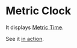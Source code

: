 # Metric Clock

It displays [Metric Time](https://en.wikipedia.org/wiki/Metric_time).

See it [in action](https://clock.pp.ua).
